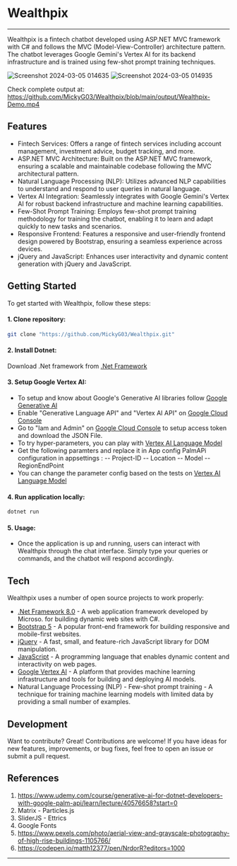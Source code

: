 # Wealthpix
---

Wealthpix is a fintech chatbot developed using ASP.NET MVC framework with C# and follows the MVC (Model-View-Controller) architecture pattern. The chatbot leverages Google Gemini's Vertex AI for its backend infrastructure and is trained using few-shot prompt training techniques.

![Screenshot 2024-03-05 014635](https://github.com/MickyG03/Wealthpix/assets/76037226/1f2f8664-9936-4452-b28c-1c034a45a9f8)
![Screenshot 2024-03-05 014935](https://github.com/MickyG03/Wealthpix/assets/76037226/a0baccf8-91b1-4980-af79-28b71e5d071c)

Check complete output at: https://github.com/MickyG03/Wealthpix/blob/main/output/Wealthpix-Demo.mp4

## Features

- Fintech Services: Offers a range of fintech services including account management, investment advice, budget tracking, and more.
- ASP.NET MVC Architecture: Built on the ASP.NET MVC framework, ensuring a scalable and maintainable codebase following the MVC architectural pattern.
- Natural Language Processing (NLP): Utilizes advanced NLP capabilities to understand and respond to user queries in natural language.
- Vertex AI Integration: Seamlessly integrates with Google Gemini's Vertex AI for robust backend infrastructure and machine learning capabilities.
- Few-Shot Prompt Training: Employs few-shot prompt training methodology for training the chatbot, enabling it to learn and adapt quickly to new tasks and scenarios.
- Responsive Frontend: Features a responsive and user-friendly frontend design powered by Bootstrap, ensuring a seamless experience across devices.
- jQuery and JavaScript: Enhances user interactivity and dynamic content generation with jQuery and JavaScript.

## Getting Started
To get started with Wealthpix, follow these steps:

#### 1. Clone repository: 
```sh
git clone "https://github.com/MickyG03/Wealthpix.git"
```
#### 2. Install Dotnet: 
Download .Net framework from [.Net Framework]

#### 3. Setup Google Vertex AI: 
- To setup and know about Google's Generative AI libraries follow [Google Generative AI]
- Enable "Generative Language API" and "Vertex AI API" on [Google Cloud Console]
- Go to "Iam and Admin" on [Google Cloud Console] to setup access token and download the JSON File. 
- To try hyper-parameters, you can play with [Vertex AI Language Model]
- Get the following paramters and replace it in App config PalmAPi configuration in appsettings : 
-- Project-ID
-- Location
-- Model
-- RegionEndPoint
- You can change the parameter config based on the tests on [Vertex AI Language Model]

#### 4. Run application locally:
```sh
dotnet run
```

#### 5. Usage:
- Once the application is up and running, users can interact with Wealthpix through the chat interface. Simply type your queries or commands, and the chatbot will respond accordingly.

## Tech
Wealthpix uses a number of open source projects to work properly:

- [.Net Framework 8.0] - A web application framework developed by Microso. for building dynamic web sites with C#.
- [Bootstrap 5] -  A popular front-end framework for building responsive and mobile-first websites.
- [jQuery] - A fast, small, and feature-rich JavaScript library for DOM manipulation.
- [JavaScript] - A programming language that enables dynamic content and interactivity on web pages.
- [Google Vertex AI] - A platform that provides machine learning infrastructure and tools for building and deploying AI models.
- Natural Language Processing (NLP) - Few-shot prompt training - A technique for training machine learning models with limited data by providing a small number of examples.

## Development

Want to contribute? Great!
Contributions are welcome! If you have ideas for new features, improvements, or bug fixes, feel free to open an issue or submit a pull request.

## References

1. https://www.udemy.com/course/generative-ai-for-dotnet-developers-with-google-palm-api/learn/lecture/40576658?start=0
2. Matrix - Particles.js
3. SliderJS - Ettrics
4. Google Fonts
5. https://www.pexels.com/photo/aerial-view-and-grayscale-photography-of-high-rise-buildings-1105766/
6. https://codepen.io/matth12377/pen/NrdorR?editors=1000
---

[//]: # (These are reference links used in the body of this note and get stripped out when the markdown processor does its job. There is no need to format nicely because it shouldn't be seen. Thanks SO - http://stackoverflow.com/questions/4823468/store-comments-in-markdown-syntax)

   [.Net Framework ]: <https://dotnet.microsoft.com/en-us/download>
   [.Net Framework 8.0 ]: <https://dotnet.microsoft.com/en-us/download>
   [Google Generative AI]: <https://cloud.google.com/vertex-ai/generative-ai/docs/learn/overview>
   [Google Cloud Console]: <https://console.cloud.google.com/>
   [Vertex AI Language Model]: <https://console.cloud.google.com/projectselector2/vertex-ai/generative/language>
   [Google Vertex AI]: <https://cloud.google.com/vertex-ai?hl=en>
   [jQuery]: <http://jquery.com>
   [Bootstrap 5]: <https://getbootstrap.com/docs/5.0/getting-started/introduction/>
   [Javascript]: <https://www.javascript.com/>
